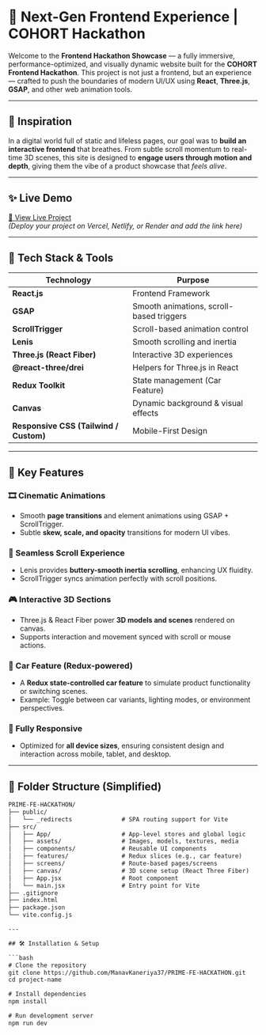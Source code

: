 # 🚗 Next-Gen Frontend Experience | COHORT Hackathon

Welcome to the **Frontend Hackathon Showcase** — a fully immersive, performance-optimized, and visually dynamic website built for the **COHORT Frontend Hackathon**. This project is not just a frontend, but an experience — crafted to push the boundaries of modern UI/UX using **React**, **Three.js**, **GSAP**, and other web animation tools.

---

## 🧠 Inspiration

In a digital world full of static and lifeless pages, our goal was to **build an interactive frontend** that breathes. From subtle scroll momentum to real-time 3D scenes, this site is designed to **engage users through motion and depth**, giving them the vibe of a product showcase that *feels alive*.

---

## ✨ Live Demo

[🔗 View Live Project](https://prime-drinks-project.onrender.com/)  
_(Deploy your project on Vercel, Netlify, or Render and add the link here)_

---

## 🔧 Tech Stack & Tools

| Technology     | Purpose                                     |
|----------------|---------------------------------------------|
| **React.js**   | Frontend Framework                          |
| **GSAP**       | Smooth animations, scroll-based triggers    |
| **ScrollTrigger** | Scroll-based animation control          |
| **Lenis**      | Smooth scrolling and inertia                |
| **Three.js (React Fiber)** | Interactive 3D experiences      |
| **@react-three/drei** | Helpers for Three.js in React        |
| **Redux Toolkit** | State management (Car Feature)           |
| **Canvas**     | Dynamic background & visual effects         |
| **Responsive CSS (Tailwind / Custom)** | Mobile-First Design |

---

## 🚀 Key Features

### 🎞️ Cinematic Animations
- Smooth **page transitions** and element animations using GSAP + ScrollTrigger.
- Subtle **skew, scale, and opacity** transitions for modern UI vibes.

### 🧭 Seamless Scroll Experience
- Lenis provides **buttery-smooth inertia scrolling**, enhancing UX fluidity.
- ScrollTrigger syncs animation perfectly with scroll positions.

### 🎮 Interactive 3D Sections
- Three.js & React Fiber power **3D models and scenes** rendered on canvas.
- Supports interaction and movement synced with scroll or mouse actions.

### 🚗 Car Feature (Redux-powered)
- A **Redux state-controlled car feature** to simulate product functionality or switching scenes.
- Example: Toggle between car variants, lighting modes, or environment perspectives.

### 📱 Fully Responsive
- Optimized for **all device sizes**, ensuring consistent design and interaction across mobile, tablet, and desktop.

---

## 📂 Folder Structure (Simplified)

```txt
PRIME-FE-HACKATHON/
├── public/
│   └── _redirects              # SPA routing support for Vite
├── src/
│   ├── App/                    # App-level stores and global logic
│   ├── assets/                 # Images, models, textures, media
│   ├── components/             # Reusable UI components
│   ├── features/               # Redux slices (e.g., car feature)
│   ├── screens/                # Route-based pages/screens
│   ├── canvas/                 # 3D scene setup (React Three Fiber)
│   ├── App.jsx                 # Root component
│   └── main.jsx                # Entry point for Vite
├── .gitignore
├── index.html
├── package.json
└── vite.config.js

---

## 🛠️ Installation & Setup

```bash
# Clone the repository
git clone https://github.com/ManavKaneriya37/PRIME-FE-HACKATHON.git
cd project-name

# Install dependencies
npm install

# Run development server
npm run dev
